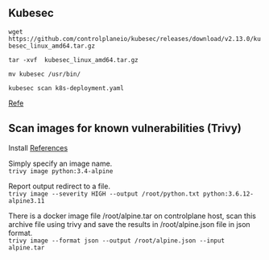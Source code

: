 
## Kubesec 
`wget https://github.com/controlplaneio/kubesec/releases/download/v2.13.0/kubesec_linux_amd64.tar.gz`

`tar -xvf  kubesec_linux_amd64.tar.gz`

`mv kubesec /usr/bin/`

`kubesec scan k8s-deployment.yaml`

[Refe](https://github.com/controlplaneio/kubesec?tab=readme-ov-file#download-kubesec)


## Scan images for known vulnerabilities (Trivy)

Install [References](https://aquasecurity.github.io/trivy/v0.31.3/getting-started/installation/)

Simply specify an image name.\
`trivy image python:3.4-alpine`

Report output redirect to a file.\
`trivy image --severity HIGH --output /root/python.txt python:3.6.12-alpine3.11`

There is a docker image file /root/alpine.tar on controlplane host, scan this archive file using trivy and save the results in /root/alpine.json file in json format.\
`trivy image --format json --output /root/alpine.json --input alpine.tar`